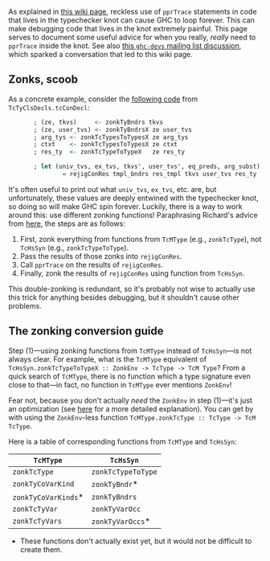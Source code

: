 As explained in [this wiki page](commentary/compiler/tying-the-knot), reckless use of `pprTrace` statements in code that lives in the typechecker knot can cause GHC to loop forever. This can make debugging code that lives in the knot extremely painful. This page serves to document some useful advice for when you really, _really_ need to `pprTrace` inside the knot. See also [this `ghc-devs` mailing list discussion](https://mail.haskell.org/pipermail/ghc-devs/2019-April/017447.html), which sparked a conversation that led to this wiki page.

## Zonks, scoob

As a concrete example, consider the [following code](ttps://gitlab.haskell.org/ghc/ghc/blob/51fd357119b357c52e990ccce9059c423cc49406/compiler/typecheck/TcTyClsDecls.hs#L2312-2318) from `TcTyClsDecls.tcConDecl`:

```hs
       ; (ze, tkvs)     <- zonkTyBndrs tkvs
       ; (ze, user_tvs) <- zonkTyBndrsX ze user_tvs
       ; arg_tys <- zonkTcTypesToTypesX ze arg_tys
       ; ctxt    <- zonkTcTypesToTypesX ze ctxt
       ; res_ty  <- zonkTcTypeToTypeX   ze res_ty

       ; let (univ_tvs, ex_tvs, tkvs', user_tvs', eq_preds, arg_subst)
               = rejigConRes tmpl_bndrs res_tmpl tkvs user_tvs res_ty
```

It's often useful to print out what `univ_tvs`, `ex_tvs`, etc. are, but unfortunately, these values are deeply entwined with the typechecker knot, so doing so will make GHC spin forever. Luckily, there is a way to work around this: use different zonking functions! Paraphrasing Richard's advice from [here](https://phabricator.haskell.org/D4974#137224), the steps are as follows:

1. First, zonk everything from functions from `TcMType` (e.g., `zonkTcType`), not `TcHsSyn` (e.g., `zonkTcTypeToType`).
2. Pass the results of those zonks into `rejigConRes`.
3. Call `pprTrace` on the results of `rejigConRes`.
4. Finally, zonk the results of `rejigConRes` using function from `TcHsSyn`.

This double-zonking is redundant, so it's probably not wise to actually use this trick for anything besides debugging, but it shouldn't cause other problems.

## The zonking conversion guide

Step (1)—using zonking functions from `TcMType` instead of `TcHsSyn`—is not always clear. For example, what is the `TcMType` equivalent of `TcHsSyn.zonkTcTypeToTypeX :: ZonkEnv -> TcType -> TcM Type`? From a quick search of `TcMType`, there is no function which a type signature even close to that—in fact, no function in `TcMType` ever mentions `ZonkEnv`!

Fear not, because you don't actually _need_ the `ZonkEnv` in step (1)—it's just an optimization (see [here](https://mail.haskell.org/pipermail/ghc-devs/2019-April/017454.html) for a more detailed explanation). You can get by with using the `ZonkEnv`-less function `TcMType.zonkTcType :: TcType -> TcM TcType`.

Here is a table of corresponding functions from `TcMType` and `TcHsSyn`:

| `TcMType` | `TcHsSyn` |
| ------ | ------ |
| `zonkTcType` | `zonkTcTypeToType` |
| `zonkTyCoVarKind` | `zonkTyBndr`* |
| `zonkTyCoVarKinds`* | `zonkTyBndrs` |
| `zonkTcTyVar` | `zonkTyVarOcc` |
| `zonkTcTyVars` | `zonkTyVarOccs`* |

* These functions don't actually exist yet, but it would not be difficult to create them.